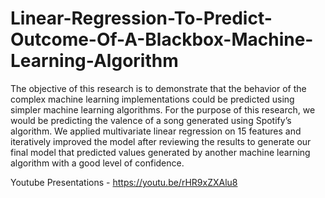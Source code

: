 # Linear-Regression-To-Predict-Outcome-Of-A-Blackbox-Machine-Learning-Algorithm
The objective of this research is to demonstrate that the behavior of the complex machine learning implementations could be predicted using simpler machine learning algorithms. For the purpose of this research, we would be predicting the valence of a song generated using Spotify’s algorithm. We applied multivariate linear regression on 15 features and iteratively improved the model after reviewing the results to generate our final model that predicted values generated by another machine learning algorithm with a good level of confidence.

Youtube Presentations - https://youtu.be/rHR9xZXAlu8
